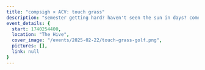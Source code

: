 ```yaml
---
title: "compsigh × ACV: touch grass"
description: "semester getting hard? haven't seen the sun in days? come touch some fake grass at mini golf! join compsigh and acv for friends and fun on the faraway ⛳ we'll see you at subpar mini golf"
event_details: {
  start: 1740254400,
  location: "The Hive",
  cover_image: "/events/2025-02-22/touch-grass-golf.png",
  pictures: [],
  link: null
}
---
```

